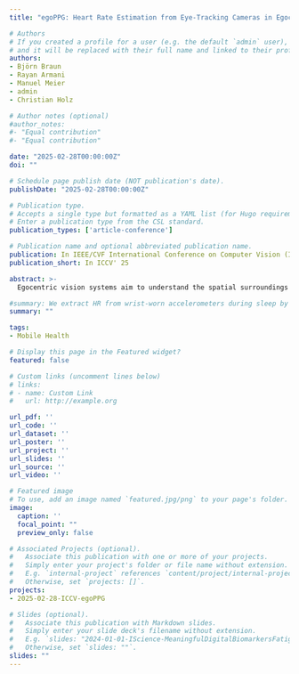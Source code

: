 ```yaml
---
title: "egoPPG: Heart Rate Estimation from Eye-Tracking Cameras in Egocentric Systems to Benefit Downstream Vision Tasks"

# Authors
# If you created a profile for a user (e.g. the default `admin` user), write the username (folder name) here 
# and it will be replaced with their full name and linked to their profile.
authors:
- Björn Braun
- Rayan Armani
- Manuel Meier
- admin
- Christian Holz

# Author notes (optional)
#author_notes:
#- "Equal contribution"
#- "Equal contribution"

date: "2025-02-28T00:00:00Z"
doi: ""

# Schedule page publish date (NOT publication's date).
publishDate: "2025-02-28T00:00:00Z"

# Publication type.
# Accepts a single type but formatted as a YAML list (for Hugo requirements).
# Enter a publication type from the CSL standard.
publication_types: ['article-conference']

# Publication name and optional abbreviated publication name.
publication: In IEEE/CVF International Conference on Computer Vision (ICCV)
publication_short: In ICCV' 25

abstract: >-
  Egocentric vision systems aim to understand the spatial surroundings and the wearer’s behavior inside it, including motions, activities, and interactions. We argue that egocentric systems must additionally detect physiological states to capture a person’s attention and situational responses, which are critical for context-aware behavior modeling. In this paper, we propose egoPPG, a novel vision task for egocentric systems to recover a person’s cardiac activity to aid downstream vision tasks. We introduce PulseFormer, a method to extract heart rate as a key indicator of physiological state from the eye tracking cameras on unmodified egocentric vision systems. PulseFormer continuously estimates the photoplethysmogram (PPG) from areas around the eyes and fuses motion cues from the headset’s inertial measurement unit to track HR values. We demonstrate egoPPG’s downstream benefit for a key task on EgoExo4D, an existing egocentric dataset for which we find PulseFormer’s estimates of HR to improve proficiency estimation by 14%. To train and validate PulseFormer, we collected a dataset of 13+ hours of eye tracking videos from Project Aria and contact-based PPG signals as well as an electrocardiogram (ECG) for ground-truth HR values. Similar to EgoExo4D, 25 participants performed diverse everyday activities such as office work, cooking, dancing, and exercising, which induced significant natural motion and HR variation (44–164bpm). Our model robustly estimates HR (MAE=7.67bpm) and captures patterns (r=0.85). Our results show how egocentric systems may unify environmental and physiological tracking to better understand users and that egoPPG as a complementary task provides meaningful augmentations for existing datasets and tasks. We release our code, dataset, and HR augmentations for EgoExo4D to inspire research on physiology-aware egocentric tasks.

#summary: We extract HR from wrist-worn accelerometers during sleep by tracing HR curves in the frequncy domain. Our approach further includes motion artifact removal and simple post-processing to bring down the MAE to 0.88 BPM averaged across participants of our novel dataset.
summary: ""

tags:
- Mobile Health

# Display this page in the Featured widget?
featured: false

# Custom links (uncomment lines below)
# links:
# - name: Custom Link
#   url: http://example.org

url_pdf: ''
url_code: ''
url_dataset: ''
url_poster: ''
url_project: ''
url_slides: ''
url_source: ''
url_video: ''

# Featured image
# To use, add an image named `featured.jpg/png` to your page's folder. 
image:
  caption: ''
  focal_point: ""
  preview_only: false

# Associated Projects (optional).
#   Associate this publication with one or more of your projects.
#   Simply enter your project's folder or file name without extension.
#   E.g. `internal-project` references `content/project/internal-project/index.md`.
#   Otherwise, set `projects: []`.
projects:
- 2025-02-28-ICCV-egoPPG

# Slides (optional).
#   Associate this publication with Markdown slides.
#   Simply enter your slide deck's filename without extension.
#   E.g. `slides: "2024-01-01-IScience-MeaningfulDigitalBiomarkersFatigue"` references `content/slides/2024-01-01-IScience-MeaningfulDigitalBiomarkersFatigue/index.md`.
#   Otherwise, set `slides: ""`.
slides: ""
---
```

